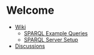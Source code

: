 

<div class="dblp-kg"></div>
<div class="dblp-kg dblp-kg-2a"></div>
<div class="dblp-kg dblp-kg-2b"></div>


# Welcome

- [Wiki](https://github.com/dozed/test/wiki)
  - [SPARQL Example Queries](https://github.com/dozed/test/wiki/SPARQL-Queries)
  - [SPARQL Server Setup](https://github.com/dozed/test/wiki/SPARQL-Server-Setup)
- [Discussions](https://github.com/dozed/test/discussions)
